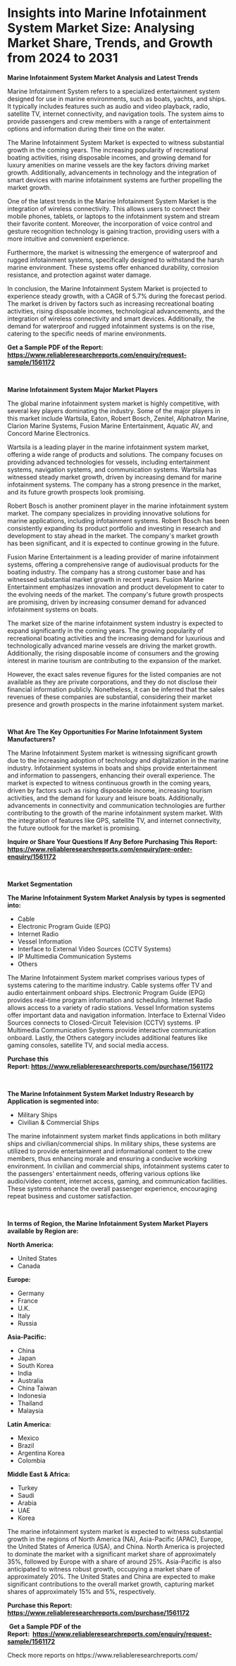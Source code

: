<p><h1>Insights into Marine Infotainment System Market Size: Analysing Market Share, Trends, and Growth from 2024 to 2031</h1></p><p><strong>Marine Infotainment System Market Analysis and Latest Trends</strong></p>
<p><p>Marine Infotainment System refers to a specialized entertainment system designed for use in marine environments, such as boats, yachts, and ships. It typically includes features such as audio and video playback, radio, satellite TV, internet connectivity, and navigation tools. The system aims to provide passengers and crew members with a range of entertainment options and information during their time on the water.</p><p>The Marine Infotainment System Market is expected to witness substantial growth in the coming years. The increasing popularity of recreational boating activities, rising disposable incomes, and growing demand for luxury amenities on marine vessels are the key factors driving market growth. Additionally, advancements in technology and the integration of smart devices with marine infotainment systems are further propelling the market growth.</p><p>One of the latest trends in the Marine Infotainment System Market is the integration of wireless connectivity. This allows users to connect their mobile phones, tablets, or laptops to the infotainment system and stream their favorite content. Moreover, the incorporation of voice control and gesture recognition technology is gaining traction, providing users with a more intuitive and convenient experience.</p><p>Furthermore, the market is witnessing the emergence of waterproof and rugged infotainment systems, specifically designed to withstand the harsh marine environment. These systems offer enhanced durability, corrosion resistance, and protection against water damage.</p><p>In conclusion, the Marine Infotainment System Market is projected to experience steady growth, with a CAGR of 5.7% during the forecast period. The market is driven by factors such as increasing recreational boating activities, rising disposable incomes, technological advancements, and the integration of wireless connectivity and smart devices. Additionally, the demand for waterproof and rugged infotainment systems is on the rise, catering to the specific needs of marine environments.</p></p>
<p><strong>Get a Sample PDF of the Report:&nbsp; <a href="https://www.reliableresearchreports.com/enquiry/request-sample/1561172">https://www.reliableresearchreports.com/enquiry/request-sample/1561172</a></strong></p>
<p>&nbsp;</p>
<p><strong>Marine Infotainment System Major Market Players</strong></p>
<p><p>The global marine infotainment system market is highly competitive, with several key players dominating the industry. Some of the major players in this market include Wartsila, Eaton, Robert Bosch, Zenitel, Alphatron Marine, Clarion Marine Systems, Fusion Marine Entertainment, Aquatic AV, and Concord Marine Electronics. </p><p>Wartsila is a leading player in the marine infotainment system market, offering a wide range of products and solutions. The company focuses on providing advanced technologies for vessels, including entertainment systems, navigation systems, and communication systems. Wartsila has witnessed steady market growth, driven by increasing demand for marine infotainment systems. The company has a strong presence in the market, and its future growth prospects look promising.</p><p>Robert Bosch is another prominent player in the marine infotainment system market. The company specializes in providing innovative solutions for marine applications, including infotainment systems. Robert Bosch has been consistently expanding its product portfolio and investing in research and development to stay ahead in the market. The company's market growth has been significant, and it is expected to continue growing in the future.</p><p>Fusion Marine Entertainment is a leading provider of marine infotainment systems, offering a comprehensive range of audiovisual products for the boating industry. The company has a strong customer base and has witnessed substantial market growth in recent years. Fusion Marine Entertainment emphasizes innovation and product development to cater to the evolving needs of the market. The company's future growth prospects are promising, driven by increasing consumer demand for advanced infotainment systems on boats.</p><p>The market size of the marine infotainment system industry is expected to expand significantly in the coming years. The growing popularity of recreational boating activities and the increasing demand for luxurious and technologically advanced marine vessels are driving the market growth. Additionally, the rising disposable income of consumers and the growing interest in marine tourism are contributing to the expansion of the market.</p><p>However, the exact sales revenue figures for the listed companies are not available as they are private corporations, and they do not disclose their financial information publicly. Nonetheless, it can be inferred that the sales revenues of these companies are substantial, considering their market presence and growth prospects in the marine infotainment system market.</p></p>
<p>&nbsp;</p>
<p><strong>What Are The Key Opportunities For Marine Infotainment System Manufacturers?</strong></p>
<p><p>The Marine Infotainment System market is witnessing significant growth due to the increasing adoption of technology and digitalization in the marine industry. Infotainment systems in boats and ships provide entertainment and information to passengers, enhancing their overall experience. The market is expected to witness continuous growth in the coming years, driven by factors such as rising disposable income, increasing tourism activities, and the demand for luxury and leisure boats. Additionally, advancements in connectivity and communication technologies are further contributing to the growth of the marine infotainment system market. With the integration of features like GPS, satellite TV, and internet connectivity, the future outlook for the market is promising.</p></p>
<p><strong>Inquire or Share Your Questions If Any Before Purchasing This Report: <a href="https://www.reliableresearchreports.com/enquiry/pre-order-enquiry/1561172">https://www.reliableresearchreports.com/enquiry/pre-order-enquiry/1561172</a></strong></p>
<p>&nbsp;</p>
<p><strong>Market Segmentation</strong></p>
<p><strong>The Marine Infotainment System Market Analysis by types is segmented into:</strong></p>
<p><ul><li>Cable</li><li>Electronic Program Guide (EPG)</li><li>Internet Radio</li><li>Vessel Information</li><li>Interface to External Video Sources (CCTV Systems)</li><li>IP Multimedia Communication Systems</li><li>Others</li></ul></p>
<p><p>The Marine Infotainment System market comprises various types of systems catering to the maritime industry. Cable systems offer TV and audio entertainment onboard ships. Electronic Program Guide (EPG) provides real-time program information and scheduling. Internet Radio allows access to a variety of radio stations. Vessel Information systems offer important data and navigation information. Interface to External Video Sources connects to Closed-Circuit Television (CCTV) systems. IP Multimedia Communication Systems provide interactive communication onboard. Lastly, the Others category includes additional features like gaming consoles, satellite TV, and social media access.</p></p>
<p><strong>Purchase this Report:&nbsp;<a href="https://www.reliableresearchreports.com/purchase/1561172">https://www.reliableresearchreports.com/purchase/1561172</a></strong></p>
<p>&nbsp;</p>
<p><strong>The Marine Infotainment System Market Industry Research by Application is segmented into:</strong></p>
<p><ul><li>Military Ships</li><li>Civilian & Commercial Ships</li></ul></p>
<p><p>The marine infotainment system market finds applications in both military ships and civilian/commercial ships. In military ships, these systems are utilized to provide entertainment and informational content to the crew members, thus enhancing morale and ensuring a conducive working environment. In civilian and commercial ships, infotainment systems cater to the passengers' entertainment needs, offering various options like audio/video content, internet access, gaming, and communication facilities. These systems enhance the overall passenger experience, encouraging repeat business and customer satisfaction.</p></p>
<p>&nbsp;</p>
<p><strong>In terms of Region, the Marine Infotainment System Market Players available by Region are:</strong></p>
<p>
    <p> <strong> North America: </strong>
        <ul>
            <li>United States</li>
            <li>Canada</li>
        </ul>
        </p> 
    <p> <strong> Europe: </strong>
        <ul>
            <li>Germany</li>
            <li>France</li>
            <li>U.K.</li>
            <li>Italy</li>
            <li>Russia</li>
        </ul>
        </p> 
    <p> <strong> Asia-Pacific: </strong>
        <ul>
            <li>China</li>
            <li>Japan</li>
            <li>South Korea</li>
            <li>India</li>
            <li>Australia</li>
            <li>China Taiwan</li>
            <li>Indonesia</li>
            <li>Thailand</li>
            <li>Malaysia</li>
        </ul>
        </p> 
    <p> <strong> Latin America: </strong>
        <ul>
            <li>Mexico</li>
            <li>Brazil</li>
            <li>Argentina Korea</li>
            <li>Colombia</li>
        </ul>
        </p> 
    <p> <strong> Middle East & Africa: </strong>
        <ul>
            <li>Turkey</li>
            <li>Saudi</li>
            <li>Arabia</li>
            <li>UAE</li>
            <li>Korea</li>
        </ul>
    </p>
    </p>
<p><p>The marine infotainment system market is expected to witness substantial growth in the regions of North America (NA), Asia-Pacific (APAC), Europe, the United States of America (USA), and China. North America is projected to dominate the market with a significant market share of approximately 35%, followed by Europe with a share of around 25%. Asia-Pacific is also anticipated to witness robust growth, occupying a market share of approximately 20%. The United States and China are expected to make significant contributions to the overall market growth, capturing market shares of approximately 15% and 5%, respectively.</p></p>
<p><strong>Purchase this Report: <a href="https://www.reliableresearchreports.com/purchase/1561172">https://www.reliableresearchreports.com/purchase/1561172</a></strong></p>
<p>&nbsp;<strong>Get a Sample PDF of the Report:&nbsp;&nbsp;<a href="https://www.reliableresearchreports.com/enquiry/request-sample/1561172">https://www.reliableresearchreports.com/enquiry/request-sample/1561172</a></strong></p>
<p><strong></strong></p>
<p>Check more reports on https://www.reliableresearchreports.com/</p>